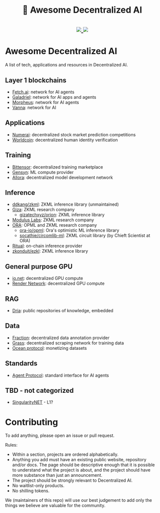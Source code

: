 <h1 align="center">
	🦾 Awesome Decentralized AI
	<p align="center">
		<a href="https://discord.com/invite/bHnFgSTKrP" target="_blank">
			<img src="https://img.shields.io/discord/1133675019478782072?label=Join%20Discord">
		</a>
		<a href="https://twitter.com/e2b_dev" target="_blank">
			<img src="https://img.shields.io/twitter/follow/Galadriel_AI">
		</a>
	</p>
</h1>


# Awesome Decentralized AI

A list of tech, applications and resources in Decentralized AI.

## Layer 1 blockchains

* [Fetch.ai](https://fetch.ai/): network for AI agents
* [Galadriel](https://galadriel.com/): network for AI apps and agents
* [Morpheus](https://github.com/MorpheusAIs/Docs): network for AI agents
* [Vanna](https://www.vannalabs.ai/): network for AI

## Applications
* [Numerai](https://numer.ai/): decentralized stock market prediction competitions
* [Worldcoin](https://worldcoin.org/): decentralized human identity verification


## Training

* [Bittensor](https://bittensor.com/): decentralized training marketplace
* [Gensyn](https://www.gensyn.ai/): ML compute provider
* [Allora](https://www.allora.network/): decentralized model development network

## Inference

* [ddkang/zkml](https://github.com/ddkang/zkml): ZKML inference library (unmaintained)
* [Giza](https://www.gizatech.xyz/): ZKML research company
    * [gizatechxyz/orion](https://github.com/gizatechxyz/orion): ZKML inference library
* [Modulus Labs](https://www.modulus.xyz/): ZKML research company
* [ORA](https://www.ora.io/): OPML and ZKML research company
    * [ora-io/opml](https://github.com/ora-io/opml): Ora's optimistic ML inference library
    * [socathie/circomlib-ml](https://github.com/socathie/circomlib-ml): ZKML circuit library (by Chieft Scientist at ORA)
* [Ritual](https://docs.ritual.net/): on-chain inference provider
* [zkonduit/ezkl](https://github.com/zkonduit/ezkl): ZKML inference library


## General purpose GPU

* [io.net](https://io.net/): decentralized GPU compute
* [Render Network](https://rendernetwork.com/): decentralized GPU compute


## RAG

* [Dria](https://dria.co/): public repositories of knowledge, embedded

## Data

* [Fraction](https://fractionai.xyz/): decentralized data annotation provider
* [Grass](https://www.getgrass.io/): decentralized scraping network for training data
* [Ocean protocol](https://oceanprotocol.com): monetizing datasets


## Standards

* [Agent Protocol](https://agentprotocol.ai/): standard interface for AI agents
 

## TBD - not categorized
* [SingularityNET](https://singularitynet.io/) - L1?

# Contributing

To add anything, please open an issue or pull request.

Rules: 
* Within a section, projects are ordered alphabetically.
* Anything you add must have an existing public website, repository and/or docs. The page should be descriptive enough that it is possible to understand what the project is about, and the project should have more substance than just an announcement.
* The project should be strongly relevant to Decentralized AI.
* No waitlist-only products.
* No shilling tokens.

We (maintainers of this repo) will use our best judgement to add only the things we believe are valuable for the community.